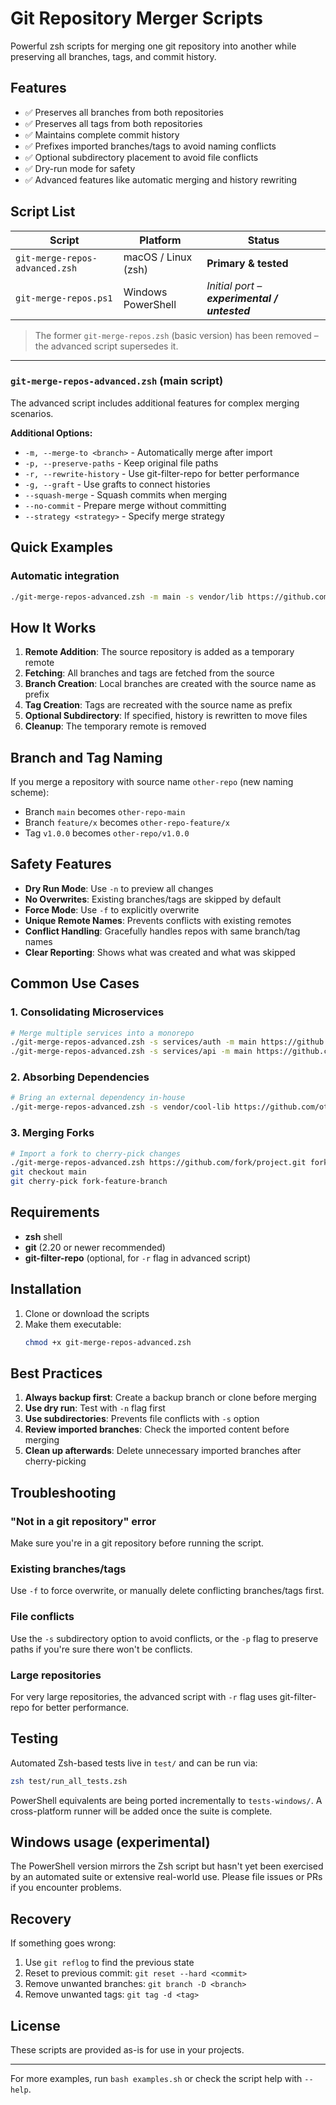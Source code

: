 # Git Repository Merger Scripts

Powerful zsh scripts for merging one git repository into another while preserving all branches, tags, and commit history.

## Features

- ✅ Preserves all branches from both repositories
- ✅ Preserves all tags from both repositories  
- ✅ Maintains complete commit history
- ✅ Prefixes imported branches/tags to avoid naming conflicts
- ✅ Optional subdirectory placement to avoid file conflicts
- ✅ Dry-run mode for safety
- ✅ Advanced features like automatic merging and history rewriting

## Script List

| Script | Platform | Status |
|--------|----------|--------|
| `git-merge-repos-advanced.zsh` | macOS / Linux (zsh) | **Primary & tested** |
| `git-merge-repos.ps1` | Windows PowerShell | _Initial port – **experimental / untested**_ |

> The former `git-merge-repos.zsh` (basic version) has been removed – the advanced script supersedes it.

---

### `git-merge-repos-advanced.zsh` (main script)

The advanced script includes additional features for complex merging scenarios.

**Additional Options:**
- `-m, --merge-to <branch>` - Automatically merge after import
- `-p, --preserve-paths` - Keep original file paths
- `-r, --rewrite-history` - Use git-filter-repo for better performance
- `-g, --graft` - Use grafts to connect histories
- `--squash-merge` - Squash commits when merging
- `--no-commit` - Prepare merge without committing
- `--strategy <strategy>` - Specify merge strategy

## Quick Examples

### Automatic integration
```bash
./git-merge-repos-advanced.zsh -m main -s vendor/lib https://github.com/user/lib.git lib
```

## How It Works

1. **Remote Addition**: The source repository is added as a temporary remote
2. **Fetching**: All branches and tags are fetched from the source
3. **Branch Creation**: Local branches are created with the source name as prefix
4. **Tag Creation**: Tags are recreated with the source name as prefix
5. **Optional Subdirectory**: If specified, history is rewritten to move files
6. **Cleanup**: The temporary remote is removed

## Branch and Tag Naming

If you merge a repository with source name `other-repo` (new naming scheme):
- Branch `main` becomes `other-repo-main`
- Branch `feature/x` becomes `other-repo-feature/x`
- Tag `v1.0.0` becomes `other-repo/v1.0.0`

## Safety Features

- **Dry Run Mode**: Use `-n` to preview all changes
- **No Overwrites**: Existing branches/tags are skipped by default
- **Force Mode**: Use `-f` to explicitly overwrite
- **Unique Remote Names**: Prevents conflicts with existing remotes
- **Conflict Handling**: Gracefully handles repos with same branch/tag names
- **Clear Reporting**: Shows what was created and what was skipped

## Common Use Cases

### 1. Consolidating Microservices
```bash
# Merge multiple services into a monorepo
./git-merge-repos-advanced.zsh -s services/auth -m main https://github.com/company/auth-service.git auth
./git-merge-repos-advanced.zsh -s services/api -m main https://github.com/company/api-service.git api
```

### 2. Absorbing Dependencies
```bash
# Bring an external dependency in-house
./git-merge-repos-advanced.zsh -s vendor/cool-lib https://github.com/other/cool-lib.git cool-lib
```

### 3. Merging Forks
```bash
# Import a fork to cherry-pick changes
./git-merge-repos-advanced.zsh https://github.com/fork/project.git fork
git checkout main
git cherry-pick fork-feature-branch
```

## Requirements

- **zsh** shell
- **git** (2.20 or newer recommended)
- **git-filter-repo** (optional, for `-r` flag in advanced script)

## Installation

1. Clone or download the scripts
2. Make them executable:
   ```bash
   chmod +x git-merge-repos-advanced.zsh
   ```

## Best Practices

1. **Always backup first**: Create a backup branch or clone before merging
2. **Use dry run**: Test with `-n` flag first
3. **Use subdirectories**: Prevents file conflicts with `-s` option
4. **Review imported branches**: Check the imported content before merging
5. **Clean up afterwards**: Delete unnecessary imported branches after cherry-picking

## Troubleshooting

### "Not in a git repository" error
Make sure you're in a git repository before running the script.

### Existing branches/tags
Use `-f` to force overwrite, or manually delete conflicting branches/tags first.

### File conflicts
Use the `-s` subdirectory option to avoid conflicts, or the `-p` flag to preserve paths if you're sure there won't be conflicts.

### Large repositories
For very large repositories, the advanced script with `-r` flag uses git-filter-repo for better performance.

## Testing

Automated Zsh-based tests live in `test/` and can be run via:

```bash
zsh test/run_all_tests.zsh
```

PowerShell equivalents are being ported incrementally to `tests-windows/`.  A cross-platform
runner will be added once the suite is complete.

## Windows usage (experimental)

The PowerShell version mirrors the Zsh script but hasn't yet been exercised by an automated
suite or extensive real-world use.  Please file issues or PRs if you encounter problems.

## Recovery

If something goes wrong:
1. Use `git reflog` to find the previous state
2. Reset to previous commit: `git reset --hard <commit>`
3. Remove unwanted branches: `git branch -D <branch>`
4. Remove unwanted tags: `git tag -d <tag>`

## License

These scripts are provided as-is for use in your projects.

---

For more examples, run `bash examples.sh` or check the script help with `--help`. 